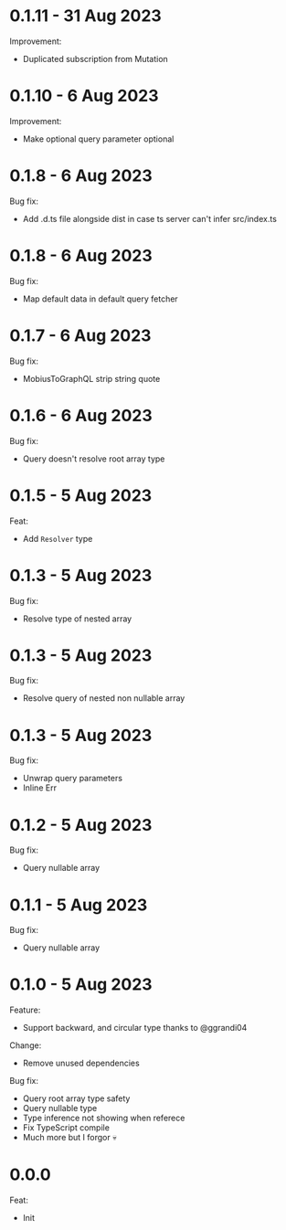 # 0.1.11 - 31 Aug 2023
Improvement:
- Duplicated subscription from Mutation

# 0.1.10 - 6 Aug 2023
Improvement:
- Make optional query parameter optional

# 0.1.8 - 6 Aug 2023
Bug fix:
- Add .d.ts file alongside dist in case ts server can't infer src/index.ts

# 0.1.8 - 6 Aug 2023
Bug fix:
- Map default data in default query fetcher

# 0.1.7 - 6 Aug 2023
Bug fix:
- MobiusToGraphQL strip string quote

# 0.1.6 - 6 Aug 2023
Bug fix:
- Query doesn't resolve root array type

# 0.1.5 - 5 Aug 2023
Feat:
- Add `Resolver` type

# 0.1.3 - 5 Aug 2023
Bug fix:
- Resolve type of nested array

# 0.1.3 - 5 Aug 2023
Bug fix:
- Resolve query of nested non nullable array

# 0.1.3 - 5 Aug 2023
Bug fix:
- Unwrap query parameters
- Inline Err

# 0.1.2 - 5 Aug 2023
Bug fix:
- Query nullable array

# 0.1.1 - 5 Aug 2023
Bug fix:
- Query nullable array

# 0.1.0 - 5 Aug 2023
Feature:
- Support backward, and circular type thanks to @ggrandi04

Change:
- Remove unused dependencies

Bug fix:
- Query root array type safety
- Query nullable type
- Type inference not showing when referece
- Fix TypeScript compile
- Much more but I forgor 💀

# 0.0.0
Feat:
- Init
